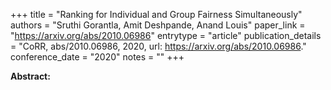 +++
title = "Ranking for Individual and Group Fairness Simultaneously"
authors = "Sruthi Gorantla, Amit Deshpande, Anand Louis"
paper_link = "https://arxiv.org/abs/2010.06986"
entrytype = "article"
publication_details = "CoRR, abs/2010.06986, 2020, url: <a href='https://arxiv.org/abs/2010.06986' target='_blank'>https://arxiv.org/abs/2010.06986</a>."
conference_date = "2020"
notes = ""
+++

<b>Abstract:</b>
